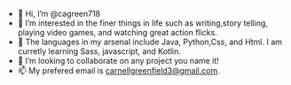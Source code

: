 - 👋 Hi, I’m @cagreen718
- 👀 I’m interested in the finer things in life such as writing,story telling, playing video games, and watching great action flicks.
- 🌱 The languages in my arsenal include Java, Python,Css, and Html. I am curretly learning Sass, javascript, and Kotlin.
- 💞️ I’m looking to collaborate on any project you name it!
- 📫 My prefered email is carnellgreenfield3@gmail.com.

<!---
cagreen718/cagreen718 is a ✨ special ✨ repository because its `README.md` (this file) appears on your GitHub profile.
You can click the Preview link to take a look at your changes.
--->
